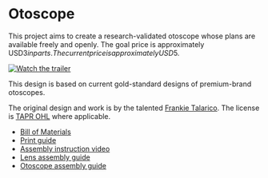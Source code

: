 Otoscope
========
This project aims to create a research-validated otoscope whose plans are
available freely and openly. The goal price is approximately USD$3 in parts. The current price is approximately USD$5.

[![Watch the trailer](/media/assets/youtube_thumbnail_trailer.png)](https://youtu.be/aX0nkcNqGiI)

This design is based on current gold-standard designs of premium-brand
otoscopes.

The original design and work is by the talented [Frankie Talarico](https://github.com/Frankie-E4Rdesigns). The license
is [TAPR OHL](https://github.com/GliaX/Otoscope/blob/master/LICENSE) where applicable.


* [Bill of Materials](docs/BILL_OF_MATERIALS.md)
* [Print guide](docs/PRINT_GUIDE.md)
* [Assembly instruction video](https://youtu.be/9h2voI1ipZM)
* [Lens assembly guide](docs/LENS_ASSEMBLY.md)
* [Otoscope assembly guide](docs/ASSEMBLY.md)

